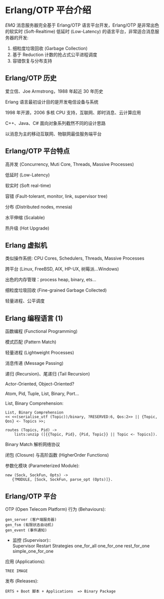 # Erlang/OTP 平台介绍

*EMQ*
消息服务器完全基于 Erlang/OTP 语言平台开发，Erlang/OTP 是非常出色的软实时 (Soft-Realtime) 低延时 (Low-Latency) 的语言平台，非常适合消息服务器的开发:

1.  细粒度垃圾回收 (Garbage Collection)
2.  基于 Reduction 计数的抢占式公平进程调度
3.  容错恢复与分布支持

## Erlang/OTP 历史

爱立信、Joe Armstrong，1988 年起近 30 年历史

Erlang 语言最初设计目的是开发电信设备与系统

1998 年开源，2006 多核 CPU 支持，互联网、即时消息、云计算应用

C++、Java、C\# 面向对象系列截然不同的设计思路

以消息为主的移动互联网、物联网最佳服务端平台

## Erlang/OTP 平台特点

高并发 (Concurrency, Muti Core, Threads, Massive Processes)

低延时 (Low-Latency)

软实时 (Soft real-time)

容错 (Fault-tolerant, monitor, link, supervisor tree)

分布 (Distributed nodes, mnesia)

水平伸缩 (Scalable)

热升级 (Hot Upgrade)

## Erlang 虚拟机

类似操作系统: CPU Cores, Schedulers, Threads, Massive Processes

跨平台 (Linux, FreeBSD, AIX, HP-UX, 树莓派…Windows)

出色的内存管理：process heap, binary, ets…

细粒度垃圾回收 (Fine-grained Garbage Collected)

轻量进程、公平调度

## Erlang 编程语言 (1)

函数编程 (Functional Programming)

模式匹配 (Pattern Match)

轻量进程 (Lightweight Processes)

消息传递 (Message Passing)

递归 (Recursion)、尾递归 (Tail Recursion)

Actor-Oriented, Object-Oriented?

Atom, Pid, Tuple, List, Binary, Port…

List, Binary Comprehension:

    List, Binary Comprehension
    << <<(serialise_utf (Topic))/binary, ?RESERVED:6, Qos:2>> || {Topic, Qos} <- Topics >>;
    
    routes (Topics, Pid) ->
        lists:unzip ([{{Topic, Pid}, {Pid, Topic}} || Topic <- Topics]).

Binary Match 解析网络协议

闭包 (Closure) 与高阶函数 (HigherOrder Functions)

参数化模块 (Parameterized Module):

    new (Sock, SockFun, Opts) ->
       {?MODULE, [Sock, SockFun, parse_opt (Opts)]}.

## Erlang/OTP 平台

OTP (Open Telecom Platform) 行为 (Behaviours):

    gen_server (客户端服务器)
    gen_fsm (有限状态自动机)
    gen_event (事件通知)

  - 监控 (Supervisor)::  
    Supervisor Restart Strategies one\_for\_all one\_for\_one
    rest\_for\_one simple\_one\_for\_one

应用 (Applications):

    TREE IMAGE

发布 (Releases):

    ERTS + Boot 脚本 + Applications  => Binary Package
